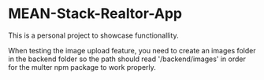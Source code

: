 # MEAN-Stack-Realtor-App

This is a personal project to showcase functionallity.

When testing the image upload feature, you need to create an images folder in the backend folder so the path should read '/backend/images' in order for the multer npm package to work properly.
